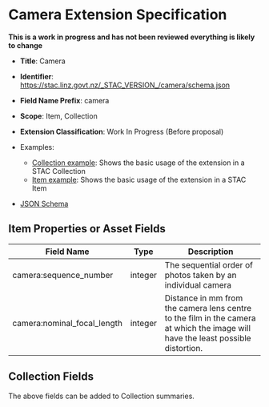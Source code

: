 # Camera Extension Specification

**This is a work in progress and has not been reviewed everything is likely to
change**

- **Title**: Camera
- **Identifier**:
  <https://stac.linz.govt.nz/_STAC_VERSION_/camera/schema.json>
- **Field Name Prefix**: camera
- **Scope**: Item, Collection
- **Extension Classification**: Work In Progress (Before proposal)

- Examples:
  - [Collection example](https://stac.linz.govt.nz/_STAC_VERSION_/camera/examples/collection.json): Shows the basic usage of the
    extension in a STAC Collection
  - [Item example](https://stac.linz.govt.nz/_STAC_VERSION_/camera/examples/item.json): Shows the basic usage of the extension
    in a STAC Item
- [JSON Schema](https://stac.linz.govt.nz/_STAC_VERSION_/camera/schema.json)

## Item Properties or Asset Fields

| Field Name                  | Type    | Description                                                                                                                      |
| --------------------------- | ------- | -------------------------------------------------------------------------------------------------------------------------------- |
| camera:sequence_number      | integer | The sequential order of photos taken by an individual camera                                                                     |
| camera:nominal_focal_length | integer | Distance in mm from the camera lens centre to the film in the camera at which the image will have the least possible distortion. |

## Collection Fields

The above fields can be added to Collection summaries.
